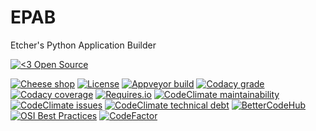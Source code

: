 EPAB
====

Etcher's Python Application Builder

[![<3 Open Source](https://badges.frapsoft.com/os/v3/open-source-200x33.png?v=103)](https://github.com/ellerbrock/open-source-badges/)

[![Cheese shop](https://img.shields.io/pypi/status/epab.svg)](https://pypi.python.org/pypi/epab/)
[![License](https://img.shields.io/github/license/etcher-be/EPAB.svg)](https://github.com/etcher-be/epab/blob/master/LICENSE)
[![Appveyor build](https://img.shields.io/appveyor/ci/132nd-etcher/epab/master.svg?label=master)](https://ci.appveyor.com/project/132nd-etcher/epab)
[![Codacy grade](https://api.codacy.com/project/badge/Grade/7413d0314ed44765a9dbde48b8c8277c)](https://www.codacy.com/app/etcher-be/epab?utm_source=github.com&amp;utm_medium=referral&amp;utm_content=etcher-be/epab&amp;utm_campaign=Badge_Grade)
[![Codacy coverage](https://api.codacy.com/project/badge/Coverage/7413d0314ed44765a9dbde48b8c8277c)](https://www.codacy.com/app/etcher-be/epab?utm_source=github.com&utm_medium=referral&utm_content=etcher-be/epab&utm_campaign=Badge_Coverage)
[![Requires.io](https://requires.io/github/etcher-be/epab/requirements.svg?branch=master)](https://requires.io/github/etcher-be/epab/requirements/?branch=master)
[![CodeClimate maintainability](https://img.shields.io/codeclimate/maintainability/etcher-be/epab.svg)](https://codeclimate.com/github/etcher-be/epab)
[![CodeClimate issues](https://img.shields.io/codeclimate/issues/etcher-be/epab.svg)](https://codeclimate.com/github/etcher-be/epab)
[![CodeClimate technical debt](https://img.shields.io/codeclimate/tech-debt/etcher-be/epab.svg)](https://codeclimate.com/github/etcher-be/epab)
[![BetterCodeHub](https://bettercodehub.com/edge/badge/132nd-etcher/epab?branch=master)](https://bettercodehub.com/results/132nd-etcher/epab)
[![OSI Best Practices](https://bestpractices.coreinfrastructure.org/projects/2149/badge)](https://bestpractices.coreinfrastructure.org/projects/2149)
[![CodeFactor](https://www.codefactor.io/repository/github/etcher-be/epab/badge)](https://www.codefactor.io/repository/github/etcher-be/epab)
